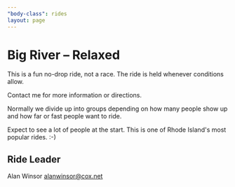 ```yaml
---
"body-class": rides
layout: page
---
```


# Big River – Relaxed

This is a fun no-drop ride, not a race. The ride is held whenever conditions allow.

Contact me for more information or directions.

Normally we divide up into groups depending on how many people show up and how far or fast people want to ride.

Expect to see a lot of people at the start. This is one of Rhode Island's most popular rides. :-)

## Ride Leader
Alan Winsor
alanwinsor@cox.net
